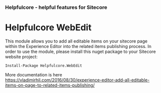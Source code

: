 ### Helpfulcore - helpful features for Sitecore
# Helpfulcore WebEdit

This module allows you to add all editable items on your sitecore page within the Experience Editor into the related items publishing process.
In order to use the module, please install this nuget package to your Sitecore website project:
```
Install-Package Helpfulcore.WebEdit
```

More documentation is here https://vladimirhil.com/2016/08/30/experience-editor-add-all-editable-items-on-page-to-related-items-publishing/
